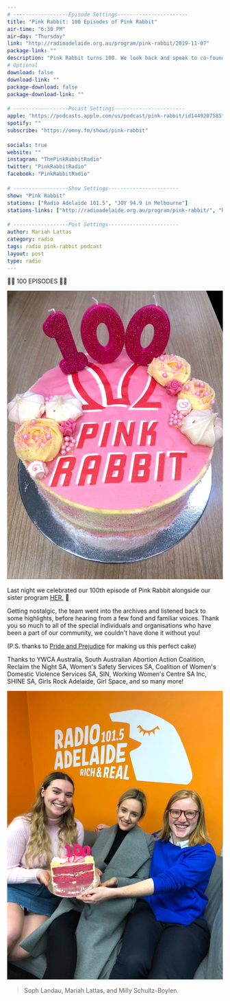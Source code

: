 ```yaml
---
# ------------------Episode Settings-----------------------
title: "Pink Rabbit: 100 Episodes of Pink Rabbit"
air-time: "6:30 PM"
air-day: "Thursday"
link: "http://radioadelaide.org.au/program/pink-rabbit/2019-11-07"
package-link: ""
description: "Pink Rabbit turns 100. We look back and speak to co-founder Georgia Roberts."
# Optional
download: false
download-link: ""
package-download: false
package-download-link: ""

# ------------------Pocast Settings-----------------------
apple: "https://podcasts.apple.com/us/podcast/pink-rabbit/id1449207585"
spotify: ""
subscribe: "https://omny.fm/shows/pink-rabbit"

socials: true
website: ""
instagram: "ThePinkRabbitRadio"
twitter: "PinkRabbitRadio"
facebook: "PinkRabbitRadio"

# ------------------Show Settings-----------------------
show: "Pink Rabbit"
stations: ["Radio Adelaide 101.5", "JOY 94.9 in Melbourne"]
stations-links: ["http://radioadelaide.org.au/program/pink-rabbit/", "https://joy.org.au/pinkrabbit/"]

# ------------------Post Settings-----------------------
author: Mariah Lattas
category: radio
tags: radio pink-rabbit podcast
layout: post
type: radio
---
```


🐰💖 100 EPISODES 💖🐰

![Pink Rabbit 100 cake!](/assets/images/posts/pink-rabbit-100-1.jpg)

Last night we celebrated our 100th episode of Pink Rabbit alongside our sister program [HER.](http://radioadelaide.org.au/program/her/) 🎉

Getting nostalgic, the team went into the archives and listened back to some highlights, before hearing from a few fond and familiar voices.
Thank you so much to all of the special individuals and organisations who have been a part of our community, we couldn't have done it without you!

(P.S. thanks to [Pride and Prejudice](http://radioadelaide.org.au/program/pride-and-prejudice/) for making us this perfect cake)

Thanks to YWCA Australia, South Australian Abortion Action Coalition, Reclaim the Night SA, Women's Safety Services SA, Coalition of Women's Domestic Violence Services SA, SIN, Working Women's Centre SA Inc, SHINE SA, Girls Rock Adelaide, Girl Space, and so many more!

![Pink Rabbit 100 us.](/assets/images/posts/pink-rabbit-100-2.jpg)
> Soph Landau, Mariah Lattas, and Milly Schultz-Boylen.